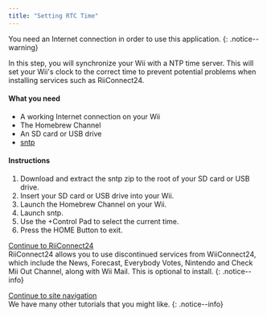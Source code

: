 ```yaml
---
title: "Setting RTC Time"
---
```


You need an Internet connection in order to use this application.
{: .notice--warning}

In this step, you will synchronize your Wii with a NTP time server. This will set your Wii's clock to the correct time to prevent potential problems when installing services such as RiiConnect24.

#### What you need
* A working Internet connection on your Wii
* The Homebrew Channel
* An SD card or USB drive
* [sntp](https://oscwii.org/library/app/sntp)

#### Instructions

1. Download and extract the sntp zip to the root of your SD card or USB drive.
1. Insert your SD card or USB drive into your Wii. 
1. Launch the Homebrew Channel on your Wii.
1. Launch sntp.
1. Use the +Control Pad to select the current time.
1. Press the HOME Button to exit.

[Continue to RiiConnect24](riiconnect24)<br>
RiiConnect24 allows you to use discontinued services from WiiConnect24, which include the News, Forecast, Everybody Votes, Nintendo and Check Mii Out Channel, along with Wii Mail. This is optional to install.
{: .notice--info}

[Continue to site navigation](site-navigation)<br>
We have many other tutorials that you might like.
{: .notice--info}
